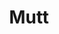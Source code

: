 ---
lang: en
layout: doc
redirect_from:
- /doc/mutt/
- /en/doc/mutt/
- /doc/Mutt/
- /wiki/Mutt/
redirect_to: https://github.com/Qubes-Community/Contents/blob/master/docs/configuration/mutt.md
ref: 106
title: Mutt
---